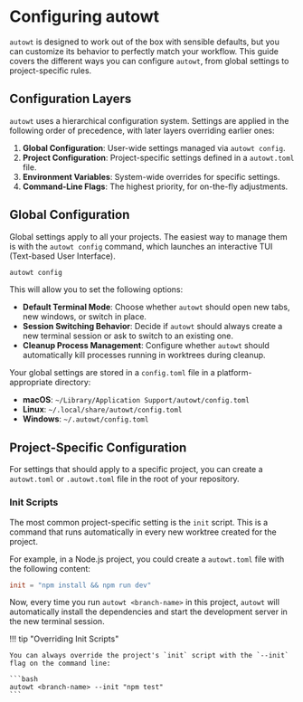 # Configuring autowt

`autowt` is designed to work out of the box with sensible defaults, but you can customize its behavior to perfectly match your workflow. This guide covers the different ways you can configure `autowt`, from global settings to project-specific rules.

## Configuration Layers

`autowt` uses a hierarchical configuration system. Settings are applied in the following order of precedence, with later layers overriding earlier ones:

1.  **Global Configuration**: User-wide settings managed via `autowt config`.
2.  **Project Configuration**: Project-specific settings defined in a `autowt.toml` file.
3.  **Environment Variables**: System-wide overrides for specific settings.
4.  **Command-Line Flags**: The highest priority, for on-the-fly adjustments.

## Global Configuration

Global settings apply to all your projects. The easiest way to manage them is with the `autowt config` command, which launches an interactive TUI (Text-based User Interface).

```bash
autowt config
```

This will allow you to set the following options:

*   **Default Terminal Mode**: Choose whether `autowt` should open new tabs, new windows, or switch in place.
*   **Session Switching Behavior**: Decide if `autowt` should always create a new terminal session or ask to switch to an existing one.
*   **Cleanup Process Management**: Configure whether `autowt` should automatically kill processes running in worktrees during cleanup.

Your global settings are stored in a `config.toml` file in a platform-appropriate directory:

*   **macOS**: `~/Library/Application Support/autowt/config.toml`
*   **Linux**: `~/.local/share/autowt/config.toml`
*   **Windows**: `~/.autowt/config.toml`

## Project-Specific Configuration

For settings that should apply to a specific project, you can create a `autowt.toml` or `.autowt.toml` file in the root of your repository.

### Init Scripts

The most common project-specific setting is the `init` script. This is a command that runs automatically in every new worktree created for the project.

For example, in a Node.js project, you could create a `autowt.toml` file with the following content:

```toml
init = "npm install && npm run dev"
```

Now, every time you run `autowt <branch-name>` in this project, `autowt` will automatically install the dependencies and start the development server in the new terminal session.

!!! tip "Overriding Init Scripts"

    You can always override the project's `init` script with the `--init` flag on the command line:

    ```bash
    autowt <branch-name> --init "npm test"
    ```
